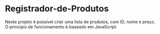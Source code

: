 # Registrador-de-Produtos

Neste projeto é possível criar uma lista de produtos, com ID, nome e preço. O principio de funcionamento é baseado em JavaScript.


